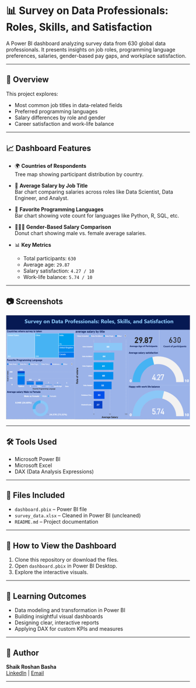# 📊 Survey on Data Professionals: Roles, Skills, and Satisfaction

A Power BI dashboard analyzing survey data from 630 global data professionals. It presents insights on job roles, programming language preferences, salaries, gender-based pay gaps, and workplace satisfaction.

---

## 📌 Overview

This project explores:
- Most common job titles in data-related fields
- Preferred programming languages
- Salary differences by role and gender
- Career satisfaction and work-life balance

---

## 📈 Dashboard Features

- 🌍 **Countries of Respondents**  
  Tree map showing participant distribution by country.

- 💼 **Average Salary by Job Title**  
  Bar chart comparing salaries across roles like Data Scientist, Data Engineer, and Analyst.

- 🧠 **Favorite Programming Languages**  
  Bar chart showing vote count for languages like Python, R, SQL, etc.

- 👨‍👩‍👧 **Gender-Based Salary Comparison**  
  Donut chart showing male vs. female average salaries.

- 📊 **Key Metrics**
  - Total participants: `630`
  - Average age: `29.87`
  - Salary satisfaction: `4.27 / 10`
  - Work-life balance: `5.74 / 10`

---

## 📷 Screenshots

![Dashboard Overview](Screenshot.png)

---

## 🛠️ Tools Used

- Microsoft Power BI  
- Microsoft Excel  
- DAX (Data Analysis Expressions)

---

## 📂 Files Included

- `dashboard.pbix` – Power BI file  
- `survey_data.xlsx` – Cleaned in Power BI (uncleaned)  
- `README.md` – Project documentation

---

## 🚀 How to View the Dashboard

1. Clone this repository or download the files.
2. Open `dashboard.pbix` in Power BI Desktop.
3. Explore the interactive visuals.

---

## 🧠 Learning Outcomes

- Data modeling and transformation in Power BI  
- Building insightful visual dashboards  
- Designing clear, interactive reports  
- Applying DAX for custom KPIs and measures

---
## 🧾 Author

**Shaik Roshan Basha**  
[LinkedIn](https://www.linkedin.com/in/roshan-shaik0337/) | [Email](mailto:roshanshaik378@gmail.com)

---
